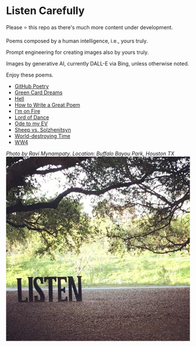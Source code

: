 # Listen Carefully

Please :star: this repo as there's much more content under development.  

Poems composed by a human intelligence, i.e., yours truly.

Prompt engineering for creating images also by yours truly.
  
Images by generative AI, currently DALL-E via Bing, unless otherwise noted.

Enjoy these poems. 

- [GitHub Poetry](https://github.com/mynampaty/listening-to-lines/tree/main/poems/GitHub-Poetry.md)
- [Green Card Dreams](https://github.com/mynampaty/listening-to-lines/tree/main/poems/Green-Card-Dreams.md)
- [Hell](https://github.com/mynampaty/listening-to-lines/tree/main/poems/Hell.md)
- [How to Write a Great Poem](https://github.com/mynampaty/listening-to-lines/tree/main/poems/How-to-Write-a-Great-Poem.md)
- [I'm on Fire](https://github.com/mynampaty/listening-to-lines/tree/main/poems/I'm-on-Fire.md)
- [Lord of Dance](https://github.com/mynampaty/listening-to-lines/tree/main/poems/Lord-of-Dance.md)
- [Ode to my EV](https://github.com/mynampaty/listening-to-lines/tree/main/poems/Ode-to-my-EV.md)
- [Sheep vs. Solzhenitsyn](https://github.com/mynampaty/listening-to-lines/blob/main/poems/Lies.md)  
- [World-destroying Time](https://github.com/mynampaty/listening-to-lines/blob/main/poems/World-destroying-Time.md)
- [WW4](https://github.com/mynampaty/listening-to-lines/blob/main/poems/WW4.md)  


_Photo by Ravi Mynampaty. Location: Buffalo Bayou Park, Houston TX_  
<img src="poems/assets/images/listen1.jpeg" alt="Listen" title="Listen Carefully">  
